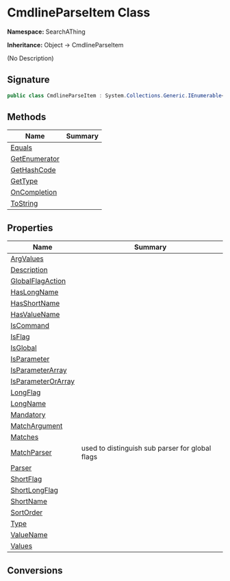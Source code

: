 # CmdlineParseItem Class
**Namespace:** SearchAThing

**Inheritance:** Object → CmdlineParseItem

(No Description)

## Signature
```csharp
public class CmdlineParseItem : System.Collections.Generic.IEnumerable<string>, System.Collections.IEnumerable
```
## Methods
|**Name**|**Summary**|
|---|---|
|[Equals](CmdlineParseItem/Equals.md)||
|[GetEnumerator](CmdlineParseItem/GetEnumerator.md)||
|[GetHashCode](CmdlineParseItem/GetHashCode.md)||
|[GetType](CmdlineParseItem/GetType.md)||
|[OnCompletion](CmdlineParseItem/OnCompletion.md)||
|[ToString](CmdlineParseItem/ToString.md)||
## Properties
|**Name**|**Summary**|
|---|---|
|[ArgValues](CmdlineParseItem/ArgValues.md)|
|[Description](CmdlineParseItem/Description.md)|
|[GlobalFlagAction](CmdlineParseItem/GlobalFlagAction.md)|
|[HasLongName](CmdlineParseItem/HasLongName.md)|
|[HasShortName](CmdlineParseItem/HasShortName.md)|
|[HasValueName](CmdlineParseItem/HasValueName.md)|
|[IsCommand](CmdlineParseItem/IsCommand.md)|
|[IsFlag](CmdlineParseItem/IsFlag.md)|
|[IsGlobal](CmdlineParseItem/IsGlobal.md)|
|[IsParameter](CmdlineParseItem/IsParameter.md)|
|[IsParameterArray](CmdlineParseItem/IsParameterArray.md)|
|[IsParameterOrArray](CmdlineParseItem/IsParameterOrArray.md)|
|[LongFlag](CmdlineParseItem/LongFlag.md)|
|[LongName](CmdlineParseItem/LongName.md)|
|[Mandatory](CmdlineParseItem/Mandatory.md)|
|[MatchArgument](CmdlineParseItem/MatchArgument.md)|
|[Matches](CmdlineParseItem/Matches.md)|
|[MatchParser](CmdlineParseItem/MatchParser.md)|used to distinguish sub parser for global flags
|[Parser](CmdlineParseItem/Parser.md)|
|[ShortFlag](CmdlineParseItem/ShortFlag.md)|
|[ShortLongFlag](CmdlineParseItem/ShortLongFlag.md)|
|[ShortName](CmdlineParseItem/ShortName.md)|
|[SortOrder](CmdlineParseItem/SortOrder.md)|
|[Type](CmdlineParseItem/Type.md)|
|[ValueName](CmdlineParseItem/ValueName.md)|
|[Values](CmdlineParseItem/Values.md)|
## Conversions
